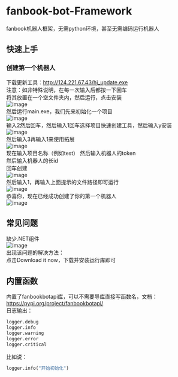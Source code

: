# fanbook-bot-Framework

fanbook机器人框架，无需python环境，甚至无需编码运行机器人  

## 快速上手

### 创建第一个机器人

下载更新工具：http://124.221.67.43/hj_update.exe  
注意：如非特殊说明，在每一次输入后都按一下回车  
将其放置在一个空文件夹内，然后运行，点击安装  
![image](https://github.com/user-attachments/assets/455d7c8d-c9d6-4ed0-8151-dd69882dde96)  
然后运行main.exe，我们先来初始化一个项目  
![image](https://github.com/user-attachments/assets/04c0f6fe-f5b9-40b7-8406-de00bfe5c900)  
输入2然后回车，然后输入1回车选择项目快速创建工具，然后输入y安装  
![image](https://github.com/user-attachments/assets/14b6ac4d-5f08-400f-bfa8-1cb2e1c99a45)  
然后输入3再输入1来使用拓展  
![image](https://github.com/user-attachments/assets/22e6e066-48bf-403a-a423-4590ad0c9a90)  
现在输入项目名称（例如test） 
然后输入机器人的token  
然后输入机器人的长id  
回车创建  
![image](https://github.com/user-attachments/assets/f8a2a63b-8e60-4d02-b692-32086ad3d9ff)  
然后输入1，再输入上面提示的文件路径即可运行  
![image](https://github.com/user-attachments/assets/0380d93a-b324-4ced-ad5b-e861c6323e4f)  
恭喜你，现在已经成功创建了你的第一个机器人  
![image](https://github.com/user-attachments/assets/0b19c98c-bb1f-41a0-8318-f4b307e322ed)  

## 常见问题

缺少.NET组件  
![image](https://github.com/user-attachments/assets/15947e73-c352-4e4a-9fb4-f4981d847247)  
出现该问题的解决方法：  
点击Download it now，下载并安装运行库即可  

## 内置函数

内置了fanbookbotapi库，可以不需要导库直接写函数名，文档：  
https://pypi.org/project/fanbookbotapi/  
日志输出：  
```python
logger.debug
logger.info
logger.warning
logger.error
logger.critical
```
比如说：  
```python
logger.info("开始初始化")
```
